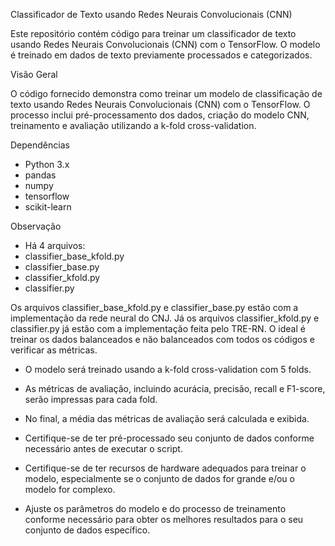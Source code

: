 Classificador de Texto usando Redes Neurais Convolucionais (CNN)

Este repositório contém código para treinar um classificador de texto usando Redes Neurais Convolucionais (CNN) com o TensorFlow. O modelo é treinado em dados de texto previamente processados e categorizados.

Visão Geral

O código fornecido demonstra como treinar um modelo de classificação de texto usando Redes Neurais Convolucionais (CNN) com o TensorFlow. O processo inclui pré-processamento dos dados, criação do modelo CNN, treinamento e avaliação utilizando a k-fold cross-validation.

Dependências

- Python 3.x
- pandas
- numpy
- tensorflow
- scikit-learn

Observação
- Há 4 arquivos:
- classifier_base_kfold.py
- classifier_base.py
- classifier_kfold.py
- classifier.py

Os arquivos classifier_base_kfold.py e classifier_base.py estão com a implementação da rede neural do CNJ. Já os arquivos classifier_kfold.py e classifier.py já estão com a implementação feita pelo TRE-RN. O ideal é treinar os dados balanceados e não balanceados com todos os códigos e verificar as métricas. 

- O modelo será treinado usando a k-fold cross-validation com 5 folds.

- As métricas de avaliação, incluindo acurácia, precisão, recall e F1-score, serão impressas para cada fold.

- No final, a média das métricas de avaliação será calculada e exibida.

- Certifique-se de ter pré-processado seu conjunto de dados conforme necessário antes de executar o script.

- Certifique-se de ter recursos de hardware adequados para treinar o modelo, especialmente se o conjunto de dados for grande e/ou o modelo for complexo.

- Ajuste os parâmetros do modelo e do processo de treinamento conforme necessário para obter os melhores resultados para o seu conjunto de dados específico.
